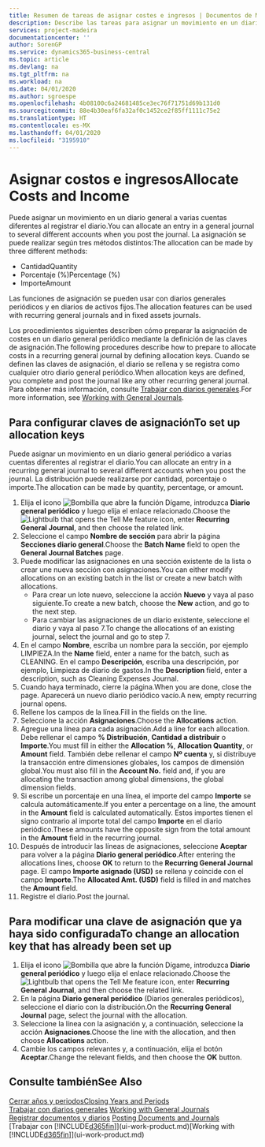```yaml
---
title: Resumen de tareas de asignar costes e ingresos | Documentos de Microsoft
description: Describe las tareas para asignar un movimiento en un diario general a varias cuentas diferentes al registrar el diario.
services: project-madeira
documentationcenter: ''
author: SorenGP
ms.service: dynamics365-business-central
ms.topic: article
ms.devlang: na
ms.tgt_pltfrm: na
ms.workload: na
ms.date: 04/01/2020
ms.author: sgroespe
ms.openlocfilehash: 4b08100c6a24681485ce3ec76f71751d69b131d0
ms.sourcegitcommit: 88e4b30eaf6fa32af0c1452ce2f85ff1111c75e2
ms.translationtype: HT
ms.contentlocale: es-MX
ms.lasthandoff: 04/01/2020
ms.locfileid: "3195910"
---
```

# <a name="allocate-costs-and-income"></a><span data-ttu-id="075ca-103">Asignar costos e ingresos</span><span class="sxs-lookup"><span data-stu-id="075ca-103">Allocate Costs and Income</span></span>
<span data-ttu-id="075ca-104">Puede asignar un movimiento en un diario general a varias cuentas diferentes al registrar el diario.</span><span class="sxs-lookup"><span data-stu-id="075ca-104">You can allocate an entry in a general journal to several different accounts when you post the journal.</span></span> <span data-ttu-id="075ca-105">La asignación se puede realizar según tres métodos distintos:</span><span class="sxs-lookup"><span data-stu-id="075ca-105">The allocation can be made by three different methods:</span></span>

* <span data-ttu-id="075ca-106">Cantidad</span><span class="sxs-lookup"><span data-stu-id="075ca-106">Quantity</span></span>
* <span data-ttu-id="075ca-107">Porcentaje (%)</span><span class="sxs-lookup"><span data-stu-id="075ca-107">Percentage (%)</span></span>
* <span data-ttu-id="075ca-108">Importe</span><span class="sxs-lookup"><span data-stu-id="075ca-108">Amount</span></span>

<span data-ttu-id="075ca-109">Las funciones de asignación se pueden usar con diarios generales periódicos y en diarios de activos fijos.</span><span class="sxs-lookup"><span data-stu-id="075ca-109">The allocation features can be used with recurring general journals and in fixed assets journals.</span></span>
<!--You can also distribute the cost or revenue of a line to an intercompany partner when you post a sales or purchase document. When you post the document, a line will be posted in your general journal, and a corresponding line will be created in the intercompany outbox.-->

<span data-ttu-id="075ca-110">Los procedimientos siguientes describen cómo preparar la asignación de costes en un diario general periódico mediante la definición de las claves de asignación.</span><span class="sxs-lookup"><span data-stu-id="075ca-110">The following procedures describe how to prepare to allocate costs in a recurring general journal by defining allocation keys.</span></span> <span data-ttu-id="075ca-111">Cuando se definen las claves de asignación, el diario se rellena y se registra como cualquier otro diario general periódico.</span><span class="sxs-lookup"><span data-stu-id="075ca-111">When allocation keys are defined, you complete and post the journal like any other recurring general journal.</span></span> <span data-ttu-id="075ca-112">Para obtener más información, consulte [Trabajar con diarios generales](ui-work-general-journals.md).</span><span class="sxs-lookup"><span data-stu-id="075ca-112">For more information, see [Working with General Journals](ui-work-general-journals.md).</span></span>

## <a name="to-set-up-allocation-keys"></a><span data-ttu-id="075ca-113">Para configurar claves de asignación</span><span class="sxs-lookup"><span data-stu-id="075ca-113">To set up allocation keys</span></span>
<span data-ttu-id="075ca-114">Puede asignar un movimiento en un diario general periódico a varias cuentas diferentes al registrar el diario.</span><span class="sxs-lookup"><span data-stu-id="075ca-114">You can allocate an entry in a recurring general journal to several different accounts when you post the journal.</span></span> <span data-ttu-id="075ca-115">La distribución puede realizarse por cantidad, porcentaje o importe.</span><span class="sxs-lookup"><span data-stu-id="075ca-115">The allocation can be made by quantity, percentage, or amount.</span></span>
1. <span data-ttu-id="075ca-116">Elija el icono ![Bombilla que abre la función Dígame](media/ui-search/search_small.png "Dígame qué desea hacer"), introduzca **Diario general periódico** y luego elija el enlace relacionado.</span><span class="sxs-lookup"><span data-stu-id="075ca-116">Choose the ![Lightbulb that opens the Tell Me feature](media/ui-search/search_small.png "Tell me what you want to do") icon, enter **Recurring General Journal**, and then choose the related link.</span></span>
2. <span data-ttu-id="075ca-117">Seleccione el campo **Nombre de sección** para abrir la página **Secciones diario general**.</span><span class="sxs-lookup"><span data-stu-id="075ca-117">Choose the **Batch Name** field to open the **General Journal Batches** page.</span></span>
3. <span data-ttu-id="075ca-118">Puede modificar las asignaciones en una sección existente de la lista o crear une nueva sección con asignaciones.</span><span class="sxs-lookup"><span data-stu-id="075ca-118">You can either modify allocations on an existing batch in the list or create a new batch with allocations.</span></span>
   * <span data-ttu-id="075ca-119">Para crear un lote nuevo, seleccione la acción **Nuevo** y vaya al paso siguiente.</span><span class="sxs-lookup"><span data-stu-id="075ca-119">To create a new batch, choose the **New** action, and go to the next step.</span></span>
   * <span data-ttu-id="075ca-120">Para cambiar las asignaciones de un diario existente, seleccione el diario y vaya al paso 7.</span><span class="sxs-lookup"><span data-stu-id="075ca-120">To change the allocations of an existing journal, select the journal and go to step 7.</span></span>    
4. <span data-ttu-id="075ca-121">En el campo **Nombre**, escriba un nombre para la sección, por ejemplo LIMPIEZA.</span><span class="sxs-lookup"><span data-stu-id="075ca-121">In the **Name** field, enter a name for the batch, such as CLEANING.</span></span> <span data-ttu-id="075ca-122">En el campo **Descripción**, escriba una descripción, por ejemplo, Limpieza de diario de gastos.</span><span class="sxs-lookup"><span data-stu-id="075ca-122">In the **Description** field, enter a description, such as Cleaning Expenses Journal.</span></span>
5. <span data-ttu-id="075ca-123">Cuando haya terminado, cierre la página.</span><span class="sxs-lookup"><span data-stu-id="075ca-123">When you are done, close the page.</span></span> <span data-ttu-id="075ca-124">Aparecerá un nuevo diario periódico vacío.</span><span class="sxs-lookup"><span data-stu-id="075ca-124">A new, empty recurring journal opens.</span></span>
6. <span data-ttu-id="075ca-125">Rellene los campos de la línea.</span><span class="sxs-lookup"><span data-stu-id="075ca-125">Fill in the fields on the line.</span></span>
7. <span data-ttu-id="075ca-126">Seleccione la acción **Asignaciones**.</span><span class="sxs-lookup"><span data-stu-id="075ca-126">Choose the **Allocations** action.</span></span>
8. <span data-ttu-id="075ca-127">Agregue una línea para cada asignación.</span><span class="sxs-lookup"><span data-stu-id="075ca-127">Add a line for each allocation.</span></span> <span data-ttu-id="075ca-128">Debe rellenar el campo **% Distribución**, **Cantidad a distribuir** o **Importe**.</span><span class="sxs-lookup"><span data-stu-id="075ca-128">You must fill in either the **Allocation %**, **Allocation Quantity**, or **Amount** field.</span></span> <span data-ttu-id="075ca-129">También debe rellenar el campo **Nº cuenta** y, si distribuye la transacción entre dimensiones globales, los campos de dimensión global.</span><span class="sxs-lookup"><span data-stu-id="075ca-129">You must also fill in the **Account No.** field and, if you are allocating the transaction among global dimensions, the global dimension fields.</span></span>
9. <span data-ttu-id="075ca-130">Si escribe un porcentaje en una línea, el importe del campo **Importe** se calcula automáticamente.</span><span class="sxs-lookup"><span data-stu-id="075ca-130">If you enter a percentage on a line, the amount in the **Amount** field is calculated automatically.</span></span> <span data-ttu-id="075ca-131">Estos importes tienen el signo contrario al importe total del campo **Importe** en el diario periódico.</span><span class="sxs-lookup"><span data-stu-id="075ca-131">These amounts have the opposite sign from the total amount in the **Amount** field in the recurring journal.</span></span>
10. <span data-ttu-id="075ca-132">Después de introducir las líneas de asignaciones, seleccione **Aceptar** para volver a la página **Diario general periódico**.</span><span class="sxs-lookup"><span data-stu-id="075ca-132">After entering the allocations lines, choose **OK** to return to the **Recurring General Journal** page.</span></span> <span data-ttu-id="075ca-133">El campo **Importe asignado (USD)** se rellena y coincide con el campo **Importe**.</span><span class="sxs-lookup"><span data-stu-id="075ca-133">The **Allocated Amt. (USD)** field is filled in and matches the **Amount** field.</span></span>
11. <span data-ttu-id="075ca-134">Registre el diario.</span><span class="sxs-lookup"><span data-stu-id="075ca-134">Post the journal.</span></span>

## <a name="to-change-an-allocation-key-that-has-already-been-set-up"></a><span data-ttu-id="075ca-135">Para modificar una clave de asignación que ya haya sido configurada</span><span class="sxs-lookup"><span data-stu-id="075ca-135">To change an allocation key that has already been set up</span></span>
1. <span data-ttu-id="075ca-136">Elija el icono ![Bombilla que abre la función Dígame](media/ui-search/search_small.png "Dígame qué desea hacer"), introduzca **Diario general periódico** y luego elija el enlace relacionado.</span><span class="sxs-lookup"><span data-stu-id="075ca-136">Choose the ![Lightbulb that opens the Tell Me feature](media/ui-search/search_small.png "Tell me what you want to do") icon, enter **Recurring General Journal**, and then choose the related link.</span></span>
2. <span data-ttu-id="075ca-137">En la página **Diario general periódico** (Diarios generales periódicos), seleccione el diario con la distribución.</span><span class="sxs-lookup"><span data-stu-id="075ca-137">On the **Recurring General Journal** page, select the journal with the allocation.</span></span>
3. <span data-ttu-id="075ca-138">Seleccione la línea con la asignación y, a continuación, seleccione la acción **Asignaciones**.</span><span class="sxs-lookup"><span data-stu-id="075ca-138">Choose the line with the allocation, and then choose **Allocations** action.</span></span>
4. <span data-ttu-id="075ca-139">Cambie los campos relevantes y, a continuación, elija el botón **Aceptar**.</span><span class="sxs-lookup"><span data-stu-id="075ca-139">Change the relevant fields, and then choose the **OK** button.</span></span>

## <a name="see-also"></a><span data-ttu-id="075ca-140">Consulte también</span><span class="sxs-lookup"><span data-stu-id="075ca-140">See Also</span></span>
[<span data-ttu-id="075ca-141">Cerrar años y periodos</span><span class="sxs-lookup"><span data-stu-id="075ca-141">Closing Years and Periods</span></span>](year-close-years-periods.md)  
<span data-ttu-id="075ca-142">[Trabajar con diarios generales](ui-work-general-journals.md)  </span><span class="sxs-lookup"><span data-stu-id="075ca-142">[Working with General Journals](ui-work-general-journals.md)  </span></span>  
<span data-ttu-id="075ca-143">[Registrar documentos y diarios](ui-post-documents-journals.md)  </span><span class="sxs-lookup"><span data-stu-id="075ca-143">[Posting Documents and Journals](ui-post-documents-journals.md)  </span></span>  
<span data-ttu-id="075ca-144">[Trabajar con [!INCLUDE[d365fin](includes/d365fin_md.md)]](ui-work-product.md)</span><span class="sxs-lookup"><span data-stu-id="075ca-144">[Working with [!INCLUDE[d365fin](includes/d365fin_md.md)]](ui-work-product.md)</span></span>

